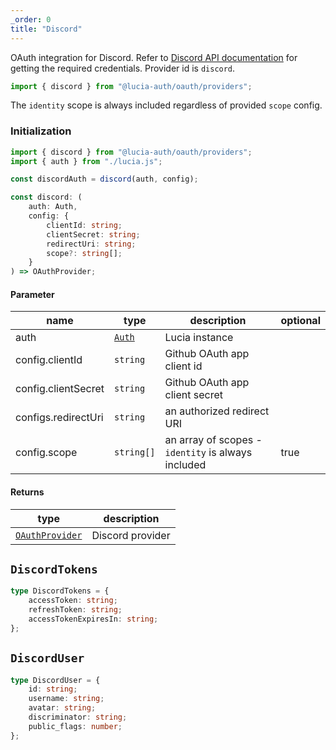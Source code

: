 ```yaml
---
_order: 0
title: "Discord"
---
```


OAuth integration for Discord. Refer to [Discord API documentation](https://discord.com/developers/docs/getting-started) for getting the required credentials. Provider id is `discord`.

```ts
import { discord } from "@lucia-auth/oauth/providers";
```

The `identity` scope is always included regardless of provided `scope` config.

### Initialization

```ts
import { discord } from "@lucia-auth/oauth/providers";
import { auth } from "./lucia.js";

const discordAuth = discord(auth, config);
```

```ts
const discord: (
	auth: Auth,
	config: {
		clientId: string;
		clientSecret: string;
		redirectUri: string;
		scope?: string[];
	}
) => OAuthProvider;
```

#### Parameter

| name                | type                                        | description                                        | optional |
| ------------------- | ------------------------------------------- | -------------------------------------------------- | -------- |
| auth                | [`Auth`](/reference/types/lucia-types#auth) | Lucia instance                                     |          |
| config.clientId     | `string`                                    | Github OAuth app client id                         |          |
| config.clientSecret | `string`                                    | Github OAuth app client secret                     |          |
| configs.redirectUri | `string`                                    | an authorized redirect URI                         |          |
| config.scope        | `string[]`                                  | an array of scopes - `identity` is always included | true     |

#### Returns

| type                | description      |
| ------------------- | ---------------- |
| [`OAuthProvider`](/oauth/reference/provider-api#oauthprovider) | Discord provider |

## `DiscordTokens`

```ts
type DiscordTokens = {
	accessToken: string;
	refreshToken: string;
	accessTokenExpiresIn: string;
};
```

## `DiscordUser`

```ts
type DiscordUser = {
	id: string;
	username: string;
	avatar: string;
	discriminator: string;
	public_flags: number;
};
```
